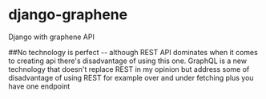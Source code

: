 # django-graphene

Django with graphene API

##No technology is perfect -- although REST API dominates when it comes to creating api there's disadvantage of using this one. GraphQL is a new technology that doesn't replace REST in my opinion but address some of disadvantage of using REST for example over and under fetching plus you have one endpoint
